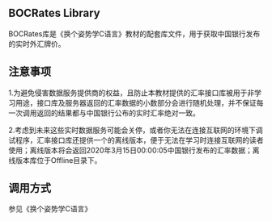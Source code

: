 ## BOCRates Library

BOCRates库是《换个姿势学C语言》教材的配套库文件，用于获取中国银行发布的实时外汇牌价。

## 注意事项

1.为避免侵害数据服务提供商的权益，且防止本教材提供的汇率接口库被用于非学习用途，接口库及服务器返回的汇率数据的小数部分会进行随机处理，并不保证每一次调用返回的结果都与中国银行公布的实时汇率绝对一致。

2.考虑到未来这些实时数据服务可能会关停，或者你无法在连接互联网的环境下调试程序，汇率接口库还提供一个的离线版本，便于无法在学习时连接互联网的读者使用；离线版本将会返回2020年3月15日00:00:05中国银行发布的汇率数据；离线版本库位于Offline目录下。


## 调用方式

参见《换个姿势学C语言》


